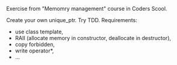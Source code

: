 Exercise from "Memomry management" course in Coders Scool.

Create your own unique_ptr. Try TDD. Requirements:
- use class template,
- RAII (allocate memory in constructor, deallocate in destructor),
- copy forbidden,
- write operator*,
- ...
